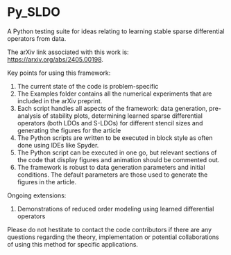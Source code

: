 # Py_SLDO
A Python testing suite for ideas relating to learning stable sparse differential operators from data.

The arXiv link associated with this work is: https://arxiv.org/abs/2405.00198.

Key points for using this framework:
1. The current state of the code is problem-specific
2. The Examples folder contains all the numerical experiments that are included in the arXiv preprint.
3. Each script handles all aspects of the framework: data generation, pre-analysis of stability plots, determining learned sparse differential operators (both LDOs and S-LDOs) for different stencil sizes and generating the figures for the article
4. The Python scripts are written to be executed in block style as often done using IDEs like Spyder.
5. The Python script can be executed in one go, but relevant sections of the code that display figures and animation should be commented out.
6. The framework is robust to data generation parameters and initial conditions. The default parameters are those used to generate the figures in the article.

Ongoing extensions:
1. Demonstrations of reduced order modeling using learned differential operators

Please do not hestitate to contact the code contributors if there are any questions regarding the theory, implementation or potential collaborations of using this method for specific applications.
